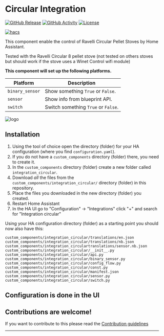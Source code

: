# Circular Integration

[![GitHub Release][releases-shield]][releases]
[![GitHub Activity][commits-shield]][commits]
[![License][license-shield]](LICENSE)

[![hacs][hacsbadge]][hacs]

This component enable the control of Ravelli Circular Pellet Stoves by Home Assistant.

Tested with the Ravelli Circular 8 pellet stove (not tested on others stoves but should work if the stove uses a Winet Control wifi module)

**This component will set up the following platforms.**

Platform | Description
-- | --
`binary_sensor` | Show something `True` or `False`.
`sensor` | Show info from blueprint API.
`switch` | Switch something `True` or `False`.

![logo][logoimg]

## Installation

1. Using the tool of choice open the directory (folder) for your HA configuration (where you find `configuration.yaml`).
2. If you do not have a `custom_components` directory (folder) there, you need to create it.
3. In the `custom_components` directory (folder) create a new folder called `integration_circular`.
4. Download _all_ the files from the `custom_components/integration_circular/` directory (folder) in this repository.
5. Place the files you downloaded in the new directory (folder) you created.
6. Restart Home Assistant
7. In the HA UI go to "Configuration" -> "Integrations" click "+" and search for "Integration circular"

Using your HA configuration directory (folder) as a starting point you should now also have this:

```text
custom_components/integration_circular/translations/en.json
custom_components/integration_circular/translations/nb.json
custom_components/integration_circulartranslations/sensor.nb.json
custom_components/integration_circular/__init__.py
custom_components/integration_circular/api.py
custom_components/integration_circular/binary_sensor.py
custom_components/integration_circular/config_flow.py
custom_components/integration_circular/const.py
custom_components/integration_circular/manifest.json
custom_components/integration_circular/sensor.py
custom_components/integration_circular/switch.py
```

## Configuration is done in the UI

<!---->

## Contributions are welcome!

If you want to contribute to this please read the [Contribution guidelines](CONTRIBUTING.md)

***

[integration_circular]: https://github.com/GUILEB/integration_circular
[commits-shield]: https://img.shields.io/github/commit-activity/y/docteurzoidberg/ha-invicta.svg?style=for-the-badge
[commits]: https://github.com/GUILEB/integration_circular/commits/master
[hacs]: https://github.com/custom-components/hacs
[hacsbadge]: https://img.shields.io/badge/HACS-Custom-orange.svg?style=for-the-badge
[logoimg]: logo_circular.png
[license-shield]: https://img.shields.io/github/license/docteurzoidberg/ha-invicta.svg?style=for-the-badge
[releases-shield]: https://img.shields.io/github/release/docteurzoidberg/ha-invicta.svg?style=for-the-badge
[releases]: https://github.com/GUILEB/integration_circular/releases
